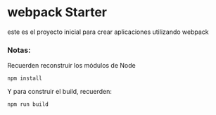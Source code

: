 # webpack Starter

este es el proyecto inicial para crear aplicaciones utilizando webpack

### Notas:
Recuerden reconstruir los módulos de Node
```
npm install
```

Y para construir el build, recuerden:
```
npm run build
```